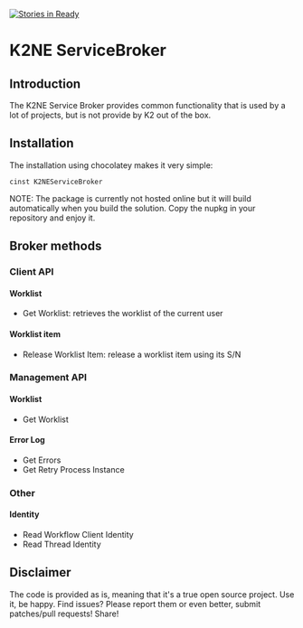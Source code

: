 [![Stories in Ready](https://badge.waffle.io/k2ne/k2neservicebroker.png?label=ready&title=Ready)](https://waffle.io/k2ne/k2neservicebroker)

# K2NE ServiceBroker

## Introduction

The K2NE Service Broker provides common functionality that is used by a lot of projects, but is not provide by K2 out of the box.

## Installation

The installation using chocolatey makes it very simple:

	cinst K2NEServiceBroker

NOTE: The package is currently not hosted online but it will build automatically when you build the solution. Copy the nupkg in your repository and enjoy it.

## Broker methods

### Client API

#### Worklist

* Get Worklist: retrieves the worklist of the current user

#### Worklist item

*  Release Worklist Item: release a worklist item using its S/N

### Management API

#### Worklist

* Get Worklist


#### Error Log

* Get Errors
* Get Retry Process Instance

### Other

#### Identity

* Read Workflow Client Identity
* Read Thread Identity


## Disclaimer

The code is provided as is, meaning that it's a true open source project. Use it, be happy. Find issues? Please report them or even better, submit patches/pull requests! Share!